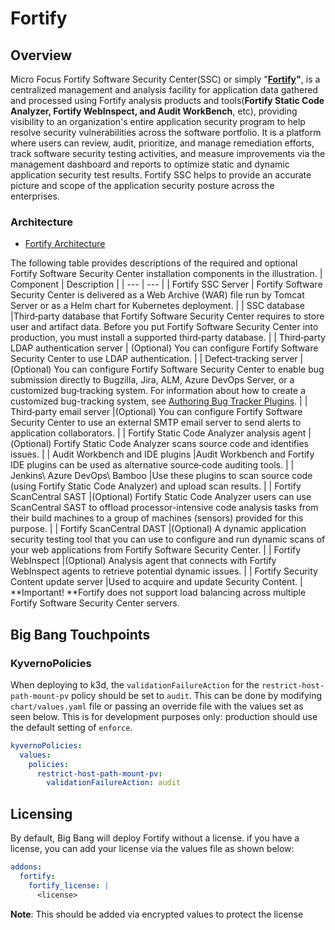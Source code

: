
# Fortify
## Overview
Micro Focus Fortify Software Security Center(SSC) or simply "**[Fortify](https://www.microfocus.com/en-us/cyberres/application-security/software-security-center)"**, is a centralized management and analysis facility for application data gathered and processed using Fortify analysis products and tools(**Fortify Static Code Analyzer, Fortify WebInspect, and Audit WorkBench**, etc), providing visibility to an organization's entire application security program to help resolve security vulnerabilities across the software portfolio. It is a platform where users can review, audit, prioritize, and manage remediation efforts, track software security testing activities, and measure improvements via the management dashboard and reports to optimize static and dynamic application security test results. Fortify SSC helps to provide an accurate picture and scope of the application security posture across the enterprises.
### Architecture
- [Fortify Architecture](https://www.microfocus.com/documentation/fortify-software-security-center/2310/SSC_Help_23.1.0/index.htm#SSC_UG/A_Install_Env.htm?TocPath=Part%2520I%253A%2520Deploying%2520Fortify%2520Software%2520Security%2520Center%257CPreparing%2520for%2520%2520Fortify%2520Software%2520Security%2520Center%2520Deployment%257C_____2)

The following table provides descriptions of the required and optional Fortify Software Security Center installation components in the illustration.
| Component | Description |
| --- | --- |
| Fortify SSC Server | Fortify Software Security Center is delivered as a Web Archive (WAR) file run by Tomcat Server or as a Helm chart for Kubernetes deployment. |
| SSC database |Third‑party database that Fortify Software Security Center requires to store user and artifact data. Before you put Fortify Software Security Center into production, you must install a supported third‑party database. |
| Third‑party LDAP authentication server | (Optional) You can configure Fortify Software Security Center to use LDAP authentication. |
| Defect‑tracking server |(Optional) You can configure Fortify Software Security Center to enable bug submission directly to Bugzilla, Jira, ALM, Azure DevOps Server, or a customized bug‑tracking system. For information about how to create a customized bug-tracking system, see [Authoring Bug Tracker Plugins](https://www.microfocus.com/documentation/fortify-software-security-center/2310/SSC_Help_23.1.0/Content/SSC_UG/Author_Plugins.htm). |
| Third‑party email server |(Optional) You can configure Fortify Software Security Center to use an external SMTP email server to send alerts to application collaborators. |
| Fortify Static Code Analyzer analysis agent |(Optional) Fortify Static Code Analyzer scans source code and identifies issues. |
| Audit Workbench and IDE plugins |Audit Workbench and Fortify IDE plugins can be used as alternative source‑code auditing tools. |
| Jenkins\ Azure DevOps\ Bamboo |Use these plugins to scan source code (using Fortify Static Code Analyzer) and upload scan results. |
| Fortify ScanCentral SAST |(Optional) Fortify Static Code Analyzer users can use ScanCentral SAST to offload processor-intensive code analysis tasks from their build machines to a group of machines (sensors) provided for this purpose. |
| Fortify ScanCentral DAST |(Optional) A dynamic application security testing tool that you can use to configure and run dynamic scans of your web applications from Fortify Software Security Center. |
| Fortify WebInspect |(Optional) Analysis agent that connects with Fortify WebInspect agents to retrieve potential dynamic issues. |
| Fortify Security Content update server |Used to acquire and update Security Content. |
**Important! **Fortify does not support load balancing across multiple Fortify Software Security Center servers.
## Big Bang Touchpoints
### KyvernoPolicies
When deploying to k3d, the `validationFailureAction` for the `restrict-host-path-mount-pv` policy should be set to `audit`. This can be done by modifying `chart/values.yaml` file or passing an override file with the values set as seen below. This is for development purposes only: production should use the default setting of `enforce`.
```yaml
kyvernoPolicies:
  values:
    policies: 
      restrict-host-path-mount-pv:
        validationFailureAction: audit
```
## Licensing
By default, Big Bang will deploy Fortify without a license. if you have a license, you can add your license via the values file as shown below:
```yaml
addons:
  fortify:
    fortify_license: |
      <license>
```
**Note**: This should be added via encrypted values to protect the license

